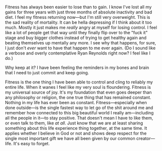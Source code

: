 Fitness has always been easier to lose than to gain. I know I've lost all my gains for three years with just three months of absolute inactivity and bad diet. I feel my fitness returning now—but I'm still very overweight. This is the sad reality of mortality. It can be hella depressing if I think about it too much. Mostly it just makes me *really* angry at myself for losing control. I feel like a lot of people get that way until they finally flip over to the "fuck it" stage and buy bigger clothes instead of trying to get healthy again and beating themselves up mentally any more. I see why that happens, for sure, I just don't *ever* want to have that happen to me ever again. (Do I sound like a verbose and overly contemplative Ryan Reynolds right now? I feel like I do.)

Why keep at it? I have been feeling the reminders in my bones and brain that I need to just commit and keep going.

Fitness is the one thing I have been able to control and cling to reliably my entire life. When it wanes I feel like my very soul is floundering. Fitness is my universal source of joy. It's my foundation that even goes deeper than any philosophy or religion, the one true thing that has remained constant. Nothing in my life has ever been as constant. Fitness—especially when done outside—is the single fastest way to let go of the shit around me and remember how connected to this big beautiful world I really am—including all the people in it—to stay positive. That doesn't mean I have to like them, or even talk to them, like *at all*. Just know that we are at least sharing something about this life experience thing together, at the same time. It applies whether I believe in God or not and shows deep respect for the single most important gift we have all been given by our common creator—life. It's easy to forget.

